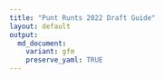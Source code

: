 ```yaml
---
title: "Punt Runts 2022 Draft Guide"
layout: default
output:
  md_document:
    variant: gfm
    preserve_yaml: TRUE
---
```



